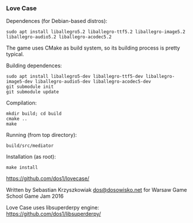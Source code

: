 ### Love Case

Dependences (for Debian-based distros):

	sudo apt install liballegro5.2 liballegro-ttf5.2 liballegro-image5.2 liballegro-audio5.2 liballegro-acodec5.2

The game uses CMake as build system, so its building process is pretty typical.

Building dependences:

	sudo apt install liballegro5-dev liballegro-ttf5-dev liballegro-image5-dev liballegro-audio5-dev liballegro-acodec5-dev
	git submodule init
	git submodule update

Compilation:

	mkdir build; cd build
	cmake ..
	make

Running (from top directory):

	build/src/mediator

Installation (as root):

	make install

https://github.com/dos1/lovecase/

Written by Sebastian Krzyszkowiak <dos@dosowisko.net> for Warsaw Game School Game Jam 2016

Love Case uses libsuperderpy engine: https://github.com/dos1/libsuperderpy/
